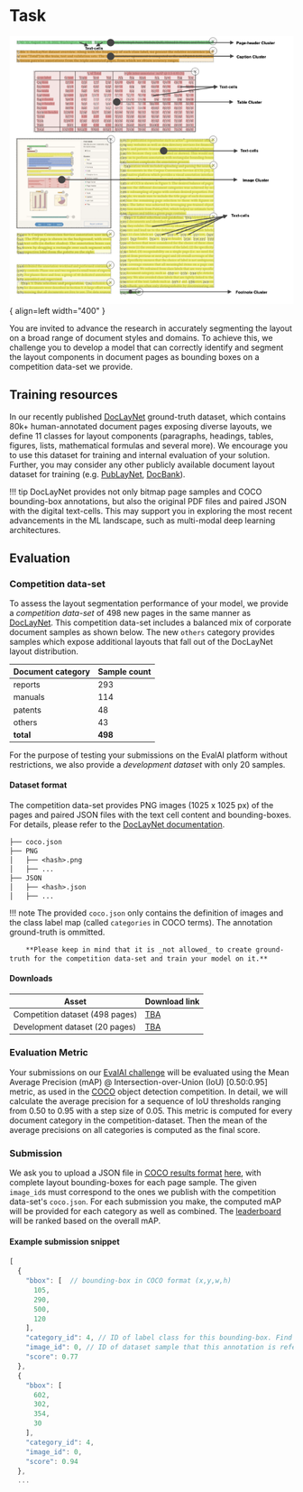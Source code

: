 # Task

![Complex layouts](figures/explain_pdf_cluster.png){ align=left width="400" }

You are invited to advance the research in accurately segmenting the layout on a broad range of document styles and domains. To achieve this, we challenge you to develop a model that can correctly identify and segment the layout components in document pages as bounding boxes on a competition data-set we provide.

## Training resources

In our recently published [DocLayNet](https://github.com/DS4SD/DocLayNet) ground-truth dataset, which contains 80k+ human-annotated document pages exposing diverse layouts, we define 11 classes for layout components (paragraphs, headings, tables, figures, lists, mathematical formulas and several more). We encourage you to use this dataset for training and internal evaluation of your solution.
Further, you may consider any other publicly available document layout dataset for training (e.g. [PubLayNet](https://github.com/ibm-aur-nlp/PubLayNet), [DocBank](https://github.com/doc-analysis/DocBank)).

!!! tip 
        DocLayNet provides not only bitmap page samples and COCO bounding-box annotations, but also the original PDF files and paired JSON with the digital text-cells. This may support you in exploring the most recent advancements in the ML landscape, such as multi-modal deep learning architectures.
        
 
## Evaluation

### Competition data-set

To assess the layout segmentation performance of your model, we provide a *competition data-set* of 498 new pages in the same manner as [DocLayNet](https://github.com/DS4SD/DocLayNet). This competition data-set includes a balanced mix of corporate document samples as shown below. The new `others` category provides samples which expose additional layouts that fall out of the DocLayNet layout distribution.

| **Document category** 	| **Sample count** 	|
|-----------------------	|------------------	|
| reports               	| 293              	|
| manuals               	| 114              	|
| patents               	| 48               	|
| others                	| 43               	|
| **total**             	| **498**          	|



For the purpose of testing your submissions on the EvalAI platform without restrictions, we also provide a *development dataset*  with only 20 samples.

#### Dataset format

The competition data-set provides PNG images (1025 x 1025 px) of the pages and paired JSON files with the text cell content and bounding-boxes. For details, please refer to the [DocLayNet documentation](https://github.com/DS4SD/DocLayNet#data-format-details).

```
├── coco.json
├── PNG
│   ├── <hash>.png
│   ├── ...
├── JSON
│   ├── <hash>.json
│   ├── ...
```

!!! note
		The provided `coco.json` only contains the definition of images and the class label map (called `categories` in COCO terms). The annotation ground-truth is ommitted.
		
		**Please keep in mind that it is _not allowed_ to create ground-truth for the competition data-set and train your model on it.**


#### Downloads

| **Asset**           	| **Download link** 	|
|---------------------	|-------------------	|
| Competition dataset (498 pages)	| [TBA]()              	|
| Development dataset (20 pages)	| [TBA]()              	|


### Evaluation Metric

Your submissions on our [EvalAI challenge](https://eval.ai/web/challenges/challenge-page/1923/) will be evaluated using the Mean Average Precision (mAP) @ Intersection-over-Union (IoU) [0.50:0.95] metric, as used in the [COCO](https://cocodataset.org/) object detection competition.  In detail, we will calculate the average precision for a sequence of IoU thresholds ranging from 0.50 to 0.95 with a step size of 0.05. This metric is computed for every document category in the competition-dataset. Then the mean of the average precisions on all categories is computed as the final score.

### Submission 

We ask you to upload a JSON file in [COCO results format](https://cocodataset.org/#format-results) [here](https://eval.ai/web/challenges/challenge-page/1923/submission), with complete layout bounding-boxes for each page sample. The given `image_id`s must correspond to the ones we publish with the competition data-set's `coco.json`. For each submission you make, the computed mAP will be provided for each category as well as combined. The [leaderboard](https://eval.ai/web/challenges/challenge-page/1923/leaderboard/4545/Total) will be ranked based on the overall mAP.

#### Example submission snippet

```js
[
  {
    "bbox": [  // bounding-box in COCO format (x,y,w,h)
      105,
      290,
      500,
      120
    ],
    "category_id": 4, // ID of label class for this bounding-box. Find the `categories` dictionary in the coco.json. Must resolve to one of [Caption, Footnote, Formula, List-item, Page-footer, Page-header, Picture, Section-header, Table, Text, Title].
    "image_id": 0, // ID of dataset sample that this annotation is referring to, find the `images` dictionary in the coco.json
    "score": 0.77
  },
  {
    "bbox": [
      602,
      302,
      354,
      30
    ],
    "category_id": 4,
    "image_id": 0,
    "score": 0.94
  },
  ...
```

